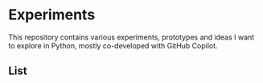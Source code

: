 # Experiments

This repository contains various experiments, prototypes and ideas I want to explore in Python, mostly co-developed with GitHub Copilot.

## List
